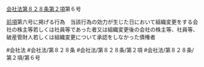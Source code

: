 [会社法第８２８条第２項](会社法＿＿＿＿第８２８条第２項)第６号

[前項](会社法＿＿＿＿第８２８条第１項)第六号に掲げる行為　当該行為の効力が生じた日において組織変更をする会社の株主等若しくは社員等であった者又は組織変更後の会社の株主等、社員等、破産管財人若しくは組織変更について承認をしなかった債権者


#会社法
#会社法/第８２８条
#会社法/第８２８条/第２項
#会社法/第８２８条/第２項/第６号

